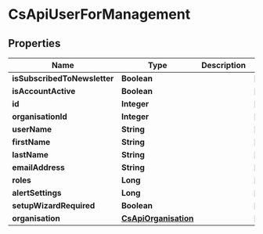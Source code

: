 
# CsApiUserForManagement

## Properties
Name | Type | Description | Notes
------------ | ------------- | ------------- | -------------
**isSubscribedToNewsletter** | **Boolean** |  |  [optional]
**isAccountActive** | **Boolean** |  |  [optional]
**id** | **Integer** |  |  [optional]
**organisationId** | **Integer** |  |  [optional]
**userName** | **String** |  |  [optional]
**firstName** | **String** |  |  [optional]
**lastName** | **String** |  |  [optional]
**emailAddress** | **String** |  |  [optional]
**roles** | **Long** |  |  [optional]
**alertSettings** | **Long** |  |  [optional]
**setupWizardRequired** | **Boolean** |  |  [optional]
**organisation** | [**CsApiOrganisation**](CsApiOrganisation.md) |  |  [optional]




